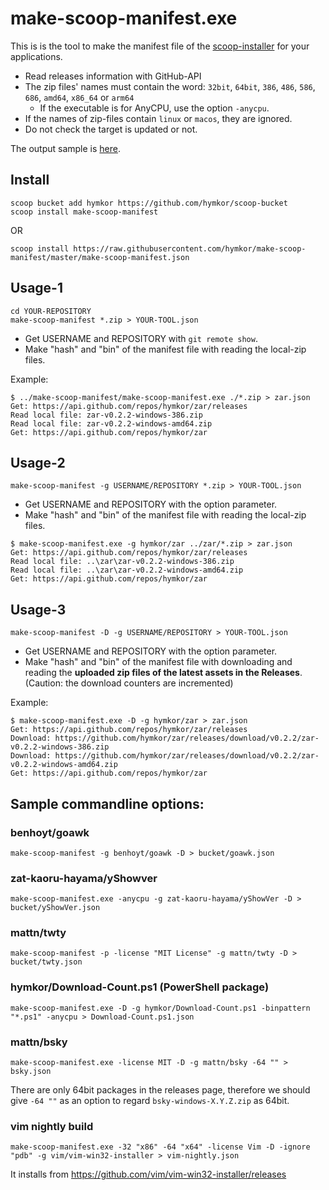 make-scoop-manifest.exe
=======================

This is is the tool to make the manifest file of the [scoop-installer](https://scoop.sh) for your applications.

- Read releases information with GitHub-API
- The zip files' names must contain the word: `32bit`, `64bit`, `386`, `486`, `586`, `686`, `amd64`, `x86_64` or `arm64`
    - If the executable is for AnyCPU, use the option `-anycpu`.
- If the names of zip-files contain `linux` or `macos`, they are ignored.
- Do not check the target is updated or not.

The output sample is [here](https://github.com/hymkor/make-scoop-manifest/blob/master/make-scoop-manifest.json).

Install
-------

```
scoop bucket add hymkor https://github.com/hymkor/scoop-bucket
scoop install make-scoop-manifest
```

OR

```
scoop install https://raw.githubusercontent.com/hymkor/make-scoop-manifest/master/make-scoop-manifest.json
```

Usage-1
-------

```
cd YOUR-REPOSITORY
make-scoop-manifest *.zip > YOUR-TOOL.json
```

- Get USERNAME and REPOSITORY with `git remote show`.
- Make "hash" and "bin" of the manifest file with reading the local-zip files.

Example:
```
$ ../make-scoop-manifest/make-scoop-manifest.exe ./*.zip > zar.json
Get: https://api.github.com/repos/hymkor/zar/releases
Read local file: zar-v0.2.2-windows-386.zip
Read local file: zar-v0.2.2-windows-amd64.zip
Get: https://api.github.com/repos/hymkor/zar
```

Usage-2
-------

```
make-scoop-manifest -g USERNAME/REPOSITORY *.zip > YOUR-TOOL.json
```

- Get USERNAME and REPOSITORY with the option parameter.
- Make "hash" and "bin" of the manifest file with reading the local-zip files.

```
$ make-scoop-manifest.exe -g hymkor/zar ../zar/*.zip > zar.json
Get: https://api.github.com/repos/hymkor/zar/releases
Read local file: ..\zar\zar-v0.2.2-windows-386.zip
Read local file: ..\zar\zar-v0.2.2-windows-amd64.zip
Get: https://api.github.com/repos/hymkor/zar
```

Usage-3
-------

```
make-scoop-manifest -D -g USERNAME/REPOSITORY > YOUR-TOOL.json
```

- Get USERNAME and REPOSITORY with the option parameter.
- Make "hash" and "bin" of the manifest file with downloading and reading the **uploaded zip files of the latest assets in the Releases**.  
  (Caution: the download counters are incremented)

Example:
```
$ make-scoop-manifest.exe -D -g hymkor/zar > zar.json
Get: https://api.github.com/repos/hymkor/zar/releases
Download: https://github.com/hymkor/zar/releases/download/v0.2.2/zar-v0.2.2-windows-386.zip
Download: https://github.com/hymkor/zar/releases/download/v0.2.2/zar-v0.2.2-windows-amd64.zip
Get: https://api.github.com/repos/hymkor/zar
```

Sample commandline options:
---------------------------

### benhoyt/goawk

```
make-scoop-manifest -g benhoyt/goawk -D > bucket/goawk.json
```

### zat-kaoru-hayama/yShowver

```
make-scoop-manifest.exe -anycpu -g zat-kaoru-hayama/yShowVer -D > bucket/yShowVer.json 
```

### mattn/twty

```
make-scoop-manifest -p -license "MIT License" -g mattn/twty -D > bucket/twty.json
```

### hymkor/Download-Count.ps1 (PowerShell package)

```
make-scoop-manifest.exe -D -g hymkor/Download-Count.ps1 -binpattern "*.ps1" -anycpu > Download-Count.ps1.json
```

### mattn/bsky

```
make-scoop-manifest.exe -license MIT -D -g mattn/bsky -64 "" > bsky.json
```

There are only 64bit packages in the releases page, therefore we should give `-64 ""` as an option to regard `bsky-windows-X.Y.Z.zip` as 64bit.

### vim nightly build

```
make-scoop-manifest.exe -32 "x86" -64 "x64" -license Vim -D -ignore "pdb" -g vim/vim-win32-installer > vim-nightly.json
```

It installs from https://github.com/vim/vim-win32-installer/releases
